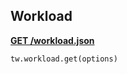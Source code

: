 ## Workload

[**GET /workload.json**](https://developer.teamwork.com/workload)

```
tw.workload.get(options)
```